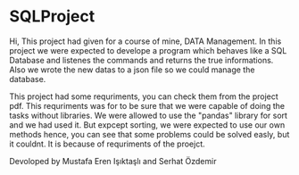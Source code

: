 # SQLProject
Hi, This project had given for a course of mine, DATA Management. In this project we were expected to develope a program which behaves like a SQL Database and listenes the commands and returns the true informations.
Also we wrote the new datas to a json file so we could manage the database.

This project had some requriments, you can check them from the project pdf. This requriments was for to be sure that we were capable of doing the tasks without libraries.
We were allowed to use the "pandas" library for sort and we had used it. But expcept sorting, we were expected to use our own methods hence, you can see that some problems could be solved easly, but it couldnt. 
It is because of requriments of the proejct.

Devoloped by Mustafa Eren Işıktaşlı and Serhat Özdemir


